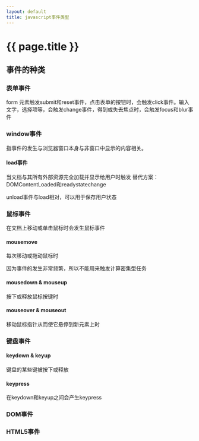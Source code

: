 ```yaml
---
layout: default
title: javascript事件类型
---
```


# {{ page.title }}

## 事件的种类

### 表单事件
 form 元素触发submit和reset事件，点击表单的按钮时，会触发click事件。输入文字，选择项等，会触发change事件，得到或失去焦点时，会触发focus和blur事件

### window事件
指事件的发生与浏览器窗口本身与非窗口中显示的内容相关。
#### load事件
当文档与其所有外部资源完全加载并显示给用户时触发
替代方案：DOMContentLoaded和readystatechange

unload事件与load相对，可以用于保存用户状态


### 鼠标事件
在文档上移动或单击鼠标时会发生鼠标事件

#### mousemove
每次移动或拖动鼠标时

因为事件的发生非常频繁，所以不能用来触发计算密集型任务

#### mousedown & mouseup
按下或释放鼠标按键时

#### mouseover & mouseout
移动鼠标指针从而使它悬停到新元素上时

### 键盘事件

#### keydown & keyup
键盘的某些键被按下或释放

#### keypress
在keydown和keyup之间会产生keypress


### DOM事件


### HTML5事件
